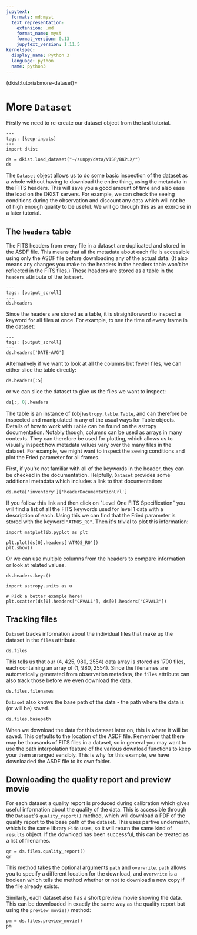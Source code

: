 ```yaml
---
jupytext:
  formats: md:myst
  text_representation:
    extension: .md
    format_name: myst
    format_version: 0.13
    jupytext_version: 1.11.5
kernelspec:
  display_name: Python 3
  language: python
  name: python3
---
```


(dkist:tutorial:more-dataset)=
# More `Dataset`

Firstly we need to re-create our dataset object from the last tutorial.

```{code-cell} ipython
---
tags: [keep-inputs]
---
import dkist

ds = dkist.load_dataset("~/sunpy/data/VISP/BKPLX/")
ds
```

The `Dataset` object allows us to do some basic inspection of the dataset as a whole without having to download the entire thing, using the metadata in the FITS headers.
This will save you a good amount of time and also ease the load on the DKIST servers.
For example, we can check the seeing conditions during the observation and discount any data which will not be of high enough quality to be useful.
We will go through this as an exercise in a later tutorial.

## The `headers` table

The FITS headers from every file in a dataset are duplicated and stored in the ASDF file.
This means that all the metadata about each file is accessible using only the ASDF file before downloading any of the actual data.
(It also means any changes you make to the headers in the headers table won't be reflected in the FITS files.)
These headers are stored as a table in the `headers` attribute of the `Dataset`.

```{code-cell} ipython
---
tags: [output_scroll]
---
ds.headers
```

Since the headers are stored as a table, it is straightforward to inspect a keyword for all files at once.
For example, to see the time of every frame in the dataset:

```{code-cell} ipython
---
tags: [output_scroll]
---
ds.headers['DATE-AVG']
```

Alternatively if we want to look at all the columns but fewer files, we can either slice the table directly:

```{code-cell} ipython
ds.headers[:5]
```

or we can slice the dataset to give us the files we want to inspect:


```python
ds[:, 0].headers
```

The table is an instance of {obj}`astropy.table.Table`, and can therefore be inspected and manipulated in any of the usual ways for Table objects.
Details of how to work with `Table` can be found on the astropy documentation.
Notably though, columns can be used as arrays in many contexts.
They can therefore be used for plotting, which allows us to visually inspect how metadata values vary over the many files in the dataset.
For example, we might want to inspect the seeing conditions and plot the Fried parameter for all frames.

First, if you're not familiar with all of the keywords in the header, they can be checked in the documentation.
Helpfully, `Dataset` provides some additional metadata which includes a link to that documentation:

```{code-cell} ipython
ds.meta['inventory']['headerDocumentationUrl']
```

If you follow this link and then click on "Level One FITS Specification" you will find a list of all the FITS keywords used for level 1 data with a description of each.
Using this we can find that the Fried parameter is stored with the keyword `"ATMOS_R0"`.
Then it's trivial to plot this information:

```{code-cell} ipython
import matplotlib.pyplot as plt

plt.plot(ds[0].headers['ATMOS_R0'])
plt.show()
```

Or we can use multiple columns from the headers to compare information or look at related values.

```{code-cell} python
ds.headers.keys()
```

```{code-cell} ipython
import astropy.units as u

# Pick a better example here?
plt.scatter(ds[0].headers["CRVAL1"], ds[0].headers["CRVAL3"])
```

## Tracking files

`Dataset` tracks information about the individual files that make up the dataset in the `files` attribute.

```{code-cell} ipython
ds.files
```

This tells us that our (4, 425, 980, 2554) data array is stored as 1700 files, each containing an array of (1, 980, 2554).
Since the filenames are automatically generated from observation metadata, the `files` attribute can also track those before we even download the data.

```{code-cell} ipython
ds.files.filenames
```

`Dataset` also knows the base path of the data - the path where the data is (or will be) saved.

```{code-cell} ipython
ds.files.basepath
```

When we download the data for this dataset later on, this is where it will be saved.
This defaults to the location of the ASDF file.
Remember that there may be thousands of FITS files in a dataset, so in general you may want to use the path interpolation feature of the various download functions to keep your them arranged sensibly.
This is why for this example, we have downloaded the ASDF file to its own folder.

## Downloading the quality report and preview movie

For each dataset a quality report is produced during calibration which gives useful information about the quality of the data.
This is accessible through the `Dataset`'s `quality_report()` method, which will download a PDF of the quality report to the base path of the dataset.
This uses parfive underneath, which is the same library `Fido` uses, so it will return the same kind of `results` object.
If the download has been successful, this can be treated as a list of filenames.

```{code-cell} ipython
qr = ds.files.quality_report()
qr
```

This method takes the optional arguments `path` and `overwrite`.
`path` allows you to specify a different location for the download, and `overwrite` is a boolean which tells the method whether or not to download a new copy if the file already exists.

Similarly, each dataset also has a short preview movie showing the data.
This can be downloaded in exactly the same way as the quality report but using the `preview_movie()` method:

```{code-cell} ipython
pm = ds.files.preview_movie()
pm
```
